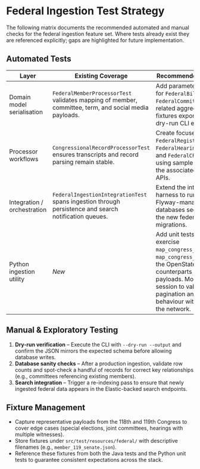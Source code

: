 # Federal Ingestion Test Strategy

The following matrix documents the recommended automated and manual checks for
the federal ingestion feature set.  Where tests already exist they are
referenced explicitly; gaps are highlighted for future implementation.

## Automated Tests

| Layer | Existing Coverage | Recommended Additions |
| --- | --- | --- |
| Domain model serialisation | `FederalMemberProcessorTest` validates mapping of member, committee, term, and social media payloads. | Add parameterised tests for `FederalBill`, `FederalCommittee`, and related aggregates using fixtures exported from dry-run CLI executions. |
| Processor workflows | `CongressionalRecordProcessorTest` ensures transcripts and record parsing remain stable. | Create focused tests for `FederalRegisterProcessor`, `FederalHearingProcessor`, and `FederalCFRProcessor` using sample JSON from the associated federal APIs. |
| Integration / orchestration | `FederalIngestionIntegrationTest` spans ingestion through persistence and search notification queues. | Extend the integration harness to run against Flyway-managed test databases seeded with the new federal migrations. |
| Python ingestion utility | _New_ | Add unit tests that exercise `map_congress_member`, `map_congress_bill`, and the OpenStates counterparts using static payloads.  Mock the HTTP session to validate pagination and logging behaviour without hitting the network. |

## Manual & Exploratory Testing

1. **Dry-run verification** – Execute the CLI with `--dry-run --output` and
   confirm the JSON mirrors the expected schema before allowing database writes.
2. **Database sanity checks** – After a production ingestion, validate row counts
   and spot-check a handful of records for correct key relationships (e.g.,
   committees referencing existing members).
3. **Search integration** – Trigger a re-indexing pass to ensure that newly
   ingested federal data appears in the Elastic-backed search endpoints.

## Fixture Management

* Capture representative payloads from the 118th and 119th Congress to cover
  edge cases (special elections, joint committees, hearings with multiple
  witnesses).
* Store fixtures under `src/test/resources/federal/` with descriptive filenames
  (e.g., `member_119_senate.json`).
* Reference these fixtures from both the Java tests and the Python unit tests to
  guarantee consistent expectations across the stack.

